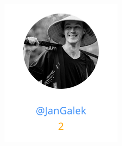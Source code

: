 
<div>
<span>
  <a href="https://github.com/JanGalek"><img src="https://raw.githubusercontent.com/pythonuef/github-lib-template/refs/heads/contributors-svg/.github/contributors/JanGalek.svg" alt="JanGalek" /></a>
</span>
</div>

